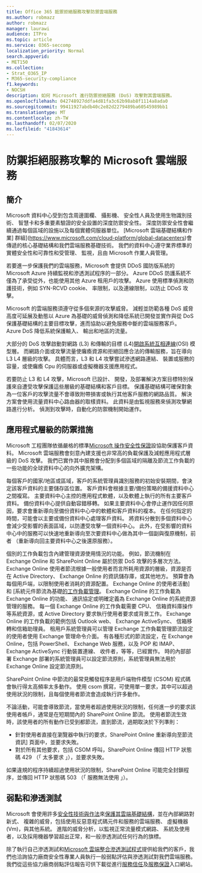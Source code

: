 ```yaml
---
title: Office 365 抵禦拒絕服務攻擊防禦雲端服務
ms.author: robmazz
author: robmazz
manager: laurawi
audience: ITPro
ms.topic: article
ms.service: O365-seccomp
localization_priority: Normal
search.appverid:
- MET150
ms.collection:
- Strat_O365_IP
- M365-security-compliance
f1.keywords:
- NOCSH
description: 如何 Microsoft 進行防禦拒絕服務 (DoS) 攻擊對其雲端服務。
ms.openlocfilehash: 042748927ddfa4d81fa3c62b98ab8f1114a8ada0
ms.sourcegitcommit: 99411927abdb40c2e82d2279489ba60545989bb1
ms.translationtype: MT
ms.contentlocale: zh-TW
ms.lasthandoff: 02/07/2020
ms.locfileid: "41843614"
---
```

# <a name="defending-microsoft-cloud-services-against-denial-of-service-attacks"></a>防禦拒絕服務攻擊的 Microsoft 雲端服務

## <a name="introduction"></a>簡介
Microsoft 資料中心受到包含周邊圍欄、 攝影機、 安全性人員及使用生物識別技術、 智慧卡和多重要素驗證的安全設置的深度防禦安全性。 深度防禦安全性會繼續通過每個區域的設施以及每個實體伺服器單位。 [Microsoft 雲端基礎結構和作業] 群組](https://www.microsoft.com/cloud-platform/global-datacenters)會傳遞的核心基礎結構和我們雲端服務基礎技術。 我們的資料中心遵守業界標準的實體安全性和可靠性和受管理、 監視，且由 Microsoft 作業人員管理。

若要進一步保護我們的雲端服務，Microsoft 會提供 DDoS 國防版系統的 Microsoft Azure 持續監視和滲透測試程序的一部分。 Azure DDoS 防護系統不僅為了承受從外，也能使用其他 Azure 租用戶的攻擊。 Azure 使用標準偵測和防護技術，例如 SYN-RCVD cookie、 率限制，以及連線限制，以防止 DDoS 攻擊。

Microsoft 的雲端服務須遵守從多個來源的攻擊威脅。 減輕並防範各種 DoS 威脅高度可延展及動態以 Azure 為基礎的威脅偵測和降低系統已開發並實作與從 DoS 保護基礎結構的主要目標攻擊，進而協助以避免服務中斷的雲端服務客戶。 Azure DoS 降低系統保護輸入、 輸出和地區的流量。

大部分的 DoS 攻擊啟動對網路 (L3) 和傳輸的目標 (L4)[開啟系統互相連線](https://docs.microsoft.com/windows-hardware/drivers/network/windows-network-architecture-and-the-osi-model)(OSI) 模型層。 而網路介面或攻擊流量使癱瘓資源和拒絕回應合法的傳輸服務，旨在導向 L3 L4 層級的攻擊。 具體而言，L3 和 L4 攻擊嘗試滲透網路連結、 裝置或服務的容量，或使癱瘓 Cpu 的伺服器或虛擬機器支援應用程式。

若要防止 L3 和 L4 攻擊，Microsoft 已設計、 開發，及部署解決方案目標特別保護來自遭受攻擊保護這些層級的基礎結構和客戶目標。 保護基礎結構可確保對象為一位客戶的攻擊流量不會導致附帶損害或執行其他客戶服務的網路品質。 解決方案會使用流量資料中心路由器的取樣資料。 此資料是由監視服務來偵測攻擊網路進行分析。 偵測到攻擊時，自動化的防禦機制開始運作。

## <a name="application-level-defenses"></a>應用程式層級的防禦措施
Microsoft 工程團隊依循嚴格的標準[Microsoft 操作安全性保證](https://www.microsoft.com/SDL/OperationalSecurityAssurance)設協助保護客戶資料。 Microsoft 雲端服務會刻意內建支援也非常高的負載保護及減輕應用程式層級的 DoS 攻擊。 我們已實作其中服務會分配到多個區域的隔離及節流工作負載的一些功能的全球資料中心的向外擴充架構。

每個客戶的國家/地區或區域，客戶的系統管理員識別服務的初始安裝期間，會決定該客戶資料的主要儲存區位置。 客戶資料會根據主要/備份策略的備援資料中心之間複寫。 主要資料中心主控的應用程式軟體，以及軟體上執行的所有主要客戶資料。 備份資料中心提供自動容錯移轉。 如果主要資料中心會停止運作因任何原因，要求會重新導向至備份資料中心中的軟體和客戶資料的複本。 在任何指定的時間，可能會以主要或備份資料中心處理客戶資料。 將資料分散到多個資料中心會減少受影響的表面區域，以防遭受攻擊一個資料中心。 此外，在受影響的資料中心中的服務可以快速地重新導向至次要資料中心做為其中一個副與復原機制，前者 （重新導向回主要資料中心之後還原服務）。

個別的工作負載包含內建管理資源使用情況的功能。 例如，節流機制在 Exchange Online 和 SharePoint Online 屬於防禦 DoS 攻擊的多層次方法。 Exchange Online 使用者節流根據一般使用者而言所耗用資源的層級，資源是否在 Active Directory、 Exchange Online 的資訊儲存庫，或其他地方。 預算會為每個用戶端，以限制使用者消耗的資源配置。 Exchange Online 的使用者活動] 和 [系統元件節流為基礎[的工作負載管理](https://technet.microsoft.com/library/jj150503(v=exchg.150).aspx)。 Exchange Online 的工作負載為 Exchange Online 的功能、 通訊協定或明確定義為 Exchange Online 的系統資源管理的服務。 每一個 Exchange Online 的工作負載需要 CPU、 信箱資料庫操作等系統資源，或 Active Directory 要求執行使用者要求或背景工作。 Exchange Online 的工作負載的範例包括 Outlook web、 Exchange ActiveSync、 信箱移轉和信箱助理員。 租用戶系統管理員可以管理 Exchange 工作負載管理節流設定的使用者使用 Exchange 管理命令介面。 有各種形式的節流設定，在 Exchange Online，包括 PowerShell、 Exchange Web 服務，以及 POP 和 IMAP、 Exchange ActiveSync 行動裝置連線、 收件者，等等，已經實作。 時的內部部署 Exchange 部署的系統管理員可以設定節流原則，系統管理員無法用於 Exchange Online 設定節流原則。

SharePoint Online 中節流的最常見觸發程序是用戶端物件模型 (CSOM) 程式碼會執行得太高頻率太多動作。 使用 csom 撰寫，可使用單一要求，其中可以超過使用狀況的限制，且每個使用者節流會造成執行許多動作。

不論活動，可能會導致節流，當使用者超過使用狀況的限制，任何進一步的要求該使用者帳戶，通常是在短期間內的 SharePoint Online 節流。 使用者節流生效時，該使用者的所有動作已受到都節流，直到節流，過期取決於下列準則：
- 針對使用者直接在瀏覽器中執行的要求，SharePoint Online 重新導向至節流資訊] 頁面中，並要求失敗。
- 對於所有其他要求，包括 CSOM 呼叫，SharePoint Online 傳回 HTTP 狀態碼 429 （「 太多要求 」），並要求失敗。

如果違規的程序持續超過使用狀況的限制，SharePoint Online 可能完全封鎖程序，並傳回 HTTP 狀態碼 503 （「 服務無法使用 」）。

## <a name="vulnerability-and-penetration-testing"></a>弱點和滲透測試
Microsoft 會使用許多[安全性技術與作法](https://www.microsoft.com/trustcenter/security/threatmanagement)來[保護其雲端基礎結構](https://blogs.technet.microsoft.com/hybridcloud/2015/05/05/protecting-your-datacenter-and-cloud-from-emerging-threats/)，並在內部網路對新式、 複雜的威脅，包括使用反惡意程式碼元件和服務的雲端服務、 虛擬機器 (Vm)，與其他系統。 進階的威脅分析，以監視正常流量模式網路、 系統及使用者，以及採用機器學習超出正常，和一般滲透測試任何行為的旗標。

除了執行自己滲透測試和[Microsoft 雲端整合滲透測試程式](https://technet.microsoft.com/mt784683)提供給我們的客戶，我們也洽詢協力廠商安全性專業人員執行一般弱點評估與滲透測試對我們雲端服務。 我們從這些協力廠商弱點評估報告可供下載從進行[服務信任](https://aka.ms/STP)及[服務保證](https://aka.ms/ServiceAssurance)入口網站。
